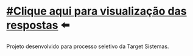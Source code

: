 # [#Clique aqui para visualização das respostas](https://markyscorrea.github.io/teste-target/) ⬅️

Projeto desenvolvido para processo seletivo da Target Sistemas.